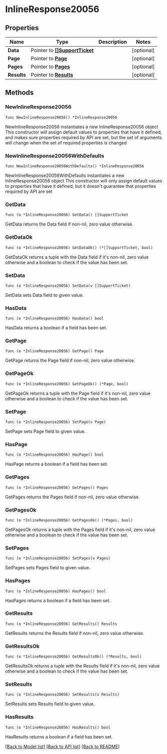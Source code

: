 # InlineResponse20056

## Properties

Name | Type | Description | Notes
------------ | ------------- | ------------- | -------------
**Data** | Pointer to [**[]SupportTicket**](SupportTicket.md) |  | [optional] 
**Page** | Pointer to [**Page**](Page.md) |  | [optional] 
**Pages** | Pointer to [**Pages**](Pages.md) |  | [optional] 
**Results** | Pointer to [**Results**](Results.md) |  | [optional] 

## Methods

### NewInlineResponse20056

`func NewInlineResponse20056() *InlineResponse20056`

NewInlineResponse20056 instantiates a new InlineResponse20056 object
This constructor will assign default values to properties that have it defined,
and makes sure properties required by API are set, but the set of arguments
will change when the set of required properties is changed

### NewInlineResponse20056WithDefaults

`func NewInlineResponse20056WithDefaults() *InlineResponse20056`

NewInlineResponse20056WithDefaults instantiates a new InlineResponse20056 object
This constructor will only assign default values to properties that have it defined,
but it doesn't guarantee that properties required by API are set

### GetData

`func (o *InlineResponse20056) GetData() []SupportTicket`

GetData returns the Data field if non-nil, zero value otherwise.

### GetDataOk

`func (o *InlineResponse20056) GetDataOk() (*[]SupportTicket, bool)`

GetDataOk returns a tuple with the Data field if it's non-nil, zero value otherwise
and a boolean to check if the value has been set.

### SetData

`func (o *InlineResponse20056) SetData(v []SupportTicket)`

SetData sets Data field to given value.

### HasData

`func (o *InlineResponse20056) HasData() bool`

HasData returns a boolean if a field has been set.

### GetPage

`func (o *InlineResponse20056) GetPage() Page`

GetPage returns the Page field if non-nil, zero value otherwise.

### GetPageOk

`func (o *InlineResponse20056) GetPageOk() (*Page, bool)`

GetPageOk returns a tuple with the Page field if it's non-nil, zero value otherwise
and a boolean to check if the value has been set.

### SetPage

`func (o *InlineResponse20056) SetPage(v Page)`

SetPage sets Page field to given value.

### HasPage

`func (o *InlineResponse20056) HasPage() bool`

HasPage returns a boolean if a field has been set.

### GetPages

`func (o *InlineResponse20056) GetPages() Pages`

GetPages returns the Pages field if non-nil, zero value otherwise.

### GetPagesOk

`func (o *InlineResponse20056) GetPagesOk() (*Pages, bool)`

GetPagesOk returns a tuple with the Pages field if it's non-nil, zero value otherwise
and a boolean to check if the value has been set.

### SetPages

`func (o *InlineResponse20056) SetPages(v Pages)`

SetPages sets Pages field to given value.

### HasPages

`func (o *InlineResponse20056) HasPages() bool`

HasPages returns a boolean if a field has been set.

### GetResults

`func (o *InlineResponse20056) GetResults() Results`

GetResults returns the Results field if non-nil, zero value otherwise.

### GetResultsOk

`func (o *InlineResponse20056) GetResultsOk() (*Results, bool)`

GetResultsOk returns a tuple with the Results field if it's non-nil, zero value otherwise
and a boolean to check if the value has been set.

### SetResults

`func (o *InlineResponse20056) SetResults(v Results)`

SetResults sets Results field to given value.

### HasResults

`func (o *InlineResponse20056) HasResults() bool`

HasResults returns a boolean if a field has been set.


[[Back to Model list]](../README.md#documentation-for-models) [[Back to API list]](../README.md#documentation-for-api-endpoints) [[Back to README]](../README.md)


